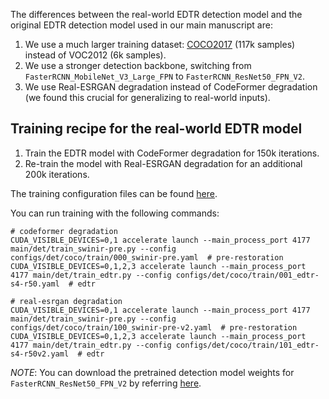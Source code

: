 The differences between the real-world EDTR detection model and the original EDTR detection model used in our main manuscript are:

1. We use a much larger training dataset: [COCO2017](https://cocodataset.org/#download) (117k samples) instead of VOC2012 (6k samples).
2. We use a stronger detection backbone, switching from `FasterRCNN_MobileNet_V3_Large_FPN` to `FasterRCNN_ResNet50_FPN_V2`.
3. We use Real-ESRGAN degradation instead of CodeFormer degradation (we found this crucial for generalizing to real-world inputs).

## Training recipe for the real-world EDTR model

1. Train the EDTR model with CodeFormer degradation for 150k iterations.
2. Re-train the model with Real-ESRGAN degradation for an additional 200k iterations.

The training configuration files can be found [here](../configs/det/coco/train).

You can run training with the following commands:

```shell
# codeformer degradation
CUDA_VISIBLE_DEVICES=0,1 accelerate launch --main_process_port 4177 main/det/train_swinir-pre.py --config configs/det/coco/train/000_swinir-pre.yaml  # pre-restoration
CUDA_VISIBLE_DEVICES=0,1,2,3 accelerate launch --main_process_port 4177 main/det/train_edtr.py --config configs/det/coco/train/001_edtr-s4-r50.yaml  # edtr

# real-esrgan degradation
CUDA_VISIBLE_DEVICES=0,1 accelerate launch --main_process_port 4177 main/det/train_swinir-pre.py --config configs/det/coco/train/100_swinir-pre-v2.yaml  # pre-restoration 
CUDA_VISIBLE_DEVICES=0,1,2,3 accelerate launch --main_process_port 4177 main/det/train_edtr.py --config configs/det/coco/train/101_edtr-s4-r50v2.yaml  # edtr
```

*NOTE*: You can download the pretrained detection model weights for `FasterRCNN_ResNet50_FPN_V2` by referring [here](https://docs.pytorch.org/vision/main/models.html).
